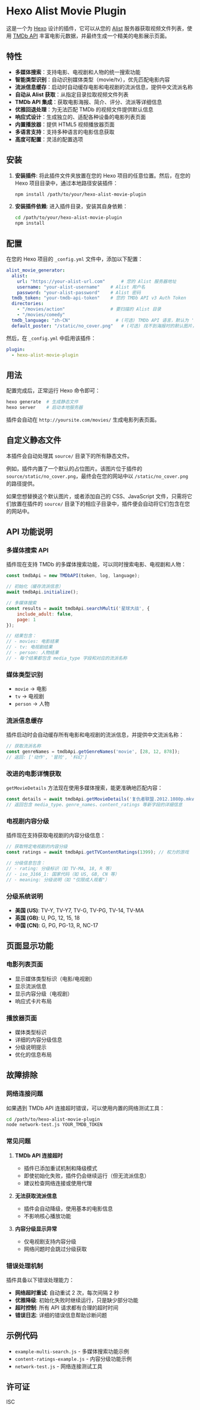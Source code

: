 # Hexo Alist Movie Plugin

这是一个为 [Hexo](https://hexo.io/) 设计的插件，它可以从您的 [Alist](https://alist.nn.ci/) 服务器获取视频文件列表，使用 [TMDb API](https://www.themoviedb.org/documentation/api) 丰富电影元数据，并最终生成一个精美的电影展示页面。

## 特性

- **多媒体搜索**：支持电影、电视剧和人物的统一搜索功能
- **智能类型识别**：自动识别媒体类型（movie/tv），优先匹配电影内容
- **流派信息缓存**：启动时自动缓存电影和电视剧的流派信息，提供中文流派名称
- **自动从 Alist 获取**：从指定目录拉取视频文件列表
- **TMDb API 集成**：获取电影海报、简介、评分、流派等详细信息
- **优雅回退处理**：为无法匹配 TMDb 的视频文件提供默认信息
- **响应式设计**：生成独立的、适配各种设备的电影列表页面
- **内置播放器**：提供 HTML5 视频播放器页面
- **多语言支持**：支持多种语言的电影信息获取
- **高度可配置**：灵活的配置选项

## 安装

1.  **安装插件**:
    将此插件文件夹放置在您的 Hexo 项目的任意位置。然后，在您的 Hexo 项目目录中，通过本地路径安装插件：
    ```bash
    npm install /path/to/your/hexo-alist-movie-plugin
    ```

2.  **安装插件依赖**:
    进入插件目录，安装其自身依赖：
    ```bash
    cd /path/to/your/hexo-alist-movie-plugin
    npm install
    ```

## 配置

在您的 Hexo 项目的 `_config.yml` 文件中，添加以下配置：

```yaml
alist_movie_generator:
  alist:
    url: "https://your-alist-url.com"      # 您的 Alist 服务器地址
    username: "your-alist-username"    # Alist 用户名
    password: "your-alist-password"    # Alist 密码
  tmdb_token: "your-tmdb-api-token"    # 您的 TMDb API v3 Auth Token
  directories:
    - "/movies/action"                 # 要扫描的 Alist 目录
    - "/movies/comedy"
  tmdb_language: "zh-CN"                 # (可选) TMDb API 语言，默认为 'zh-CN'
  default_poster: "/static/no_cover.png"   # (可选) 找不到海报时的默认图片，插件内置此路径
```

然后，在 `_config.yml` 中启用该插件：

```yaml
plugin:
  - hexo-alist-movie-plugin
```

## 用法

配置完成后，正常运行 Hexo 命令即可：

```bash
hexo generate  # 生成静态文件
hexo server    # 启动本地服务器
```

插件会自动在 `http://yoursite.com/movies/` 生成电影列表页面。

## 自定义静态文件

本插件会自动处理其 `source/` 目录下的所有静态文件。

例如，插件内置了一个默认的占位图片。该图片位于插件的 `source/static/no_cover.png`，最终会在您的网站中以 `/static/no_cover.png` 的路径提供。

如果您想替换这个默认图片，或者添加自己的 CSS、JavaScript 文件，只需将它们放置在插件的 `source/` 目录下的相应子目录中，插件便会自动将它们包含在您的网站中。

## API 功能说明

### 多媒体搜索 API

插件现在支持 TMDb 的多媒体搜索功能，可以同时搜索电影、电视剧和人物：

```javascript
const tmdbApi = new TMDbAPI(token, log, language);

// 初始化（缓存流派信息）
await tmdbApi.initialize();

// 多媒体搜索
const results = await tmdbApi.searchMulti('星球大战', {
    include_adult: false,
    page: 1
});

// 结果包含：
// - movies: 电影结果
// - tv: 电视剧结果  
// - person: 人物结果
// - 每个结果都包含 media_type 字段和对应的流派名称
```

### 媒体类型识别

- `movie` → 电影
- `tv` → 电视剧
- `person` → 人物

### 流派信息缓存

插件启动时会自动缓存所有电影和电视剧的流派信息，并提供中文流派名称：

```javascript
// 获取流派名称
const genreNames = tmdbApi.getGenreNames('movie', [28, 12, 878]);
// 返回: ['动作', '冒险', '科幻']
```

### 改进的电影详情获取

`getMovieDetails` 方法现在使用多媒体搜索，能更准确地匹配内容：

```javascript
const details = await tmdbApi.getMovieDetails('复仇者联盟.2012.1080p.mkv');
// 返回包含 media_type、genre_names、content_ratings 等新字段的详细信息
```

### 电视剧内容分级

插件现在支持获取电视剧的内容分级信息：

```javascript
// 获取特定电视剧的内容分级
const ratings = await tmdbApi.getTVContentRatings(1399); // 权力的游戏

// 分级信息包含：
// - rating: 分级标识（如 TV-MA, 18, R 等）
// - iso_3166_1: 国家代码（如 US, GB, CN 等）
// - meaning: 分级说明（如 "仅限成人观看"）
```

### 分级系统说明

- **美国 (US)**: TV-Y, TV-Y7, TV-G, TV-PG, TV-14, TV-MA
- **英国 (GB)**: U, PG, 12, 15, 18
- **中国 (CN)**: G, PG, PG-13, R, NC-17

## 页面显示功能

### 电影列表页面
- 显示媒体类型标识（电影/电视剧）
- 显示流派信息
- 显示内容分级（电视剧）
- 响应式卡片布局

### 播放器页面
- 媒体类型标识
- 详细的内容分级信息
- 分级说明提示
- 优化的信息布局

## 故障排除

### 网络连接问题

如果遇到 TMDb API 连接超时错误，可以使用内置的网络测试工具：

```bash
cd /path/to/hexo-alist-movie-plugin
node network-test.js YOUR_TMDB_TOKEN
```

### 常见问题

1. **TMDb API 连接超时**
   - 插件已添加重试机制和降级模式
   - 即使初始化失败，插件仍会继续运行（但无流派信息）
   - 建议检查网络连接或使用代理

2. **无法获取流派信息**
   - 插件会自动降级，使用基本的电影信息
   - 不影响核心播放功能

3. **内容分级显示异常**
   - 仅电视剧支持内容分级
   - 网络问题时会跳过分级获取

### 错误处理机制

插件具备以下错误处理能力：

- **网络超时重试**: 自动重试 2 次，每次间隔 2 秒
- **优雅降级**: 初始化失败时继续运行，只是缺少部分功能
- **超时控制**: 所有 API 请求都有合理的超时时间
- **错误日志**: 详细的错误信息帮助诊断问题

## 示例代码

- `example-multi-search.js` - 多媒体搜索功能示例
- `content-ratings-example.js` - 内容分级功能示例
- `network-test.js` - 网络连接测试工具

## 许可证

ISC
